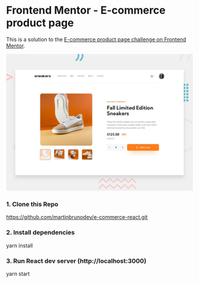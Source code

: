 # Frontend Mentor - E-commerce product page

This is a solution to the [E-commerce product page challenge on Frontend Mentor](https://www.frontendmentor.io/challenges/ecommerce-product-page-UPsZ9MJp6).

![Design preview for the E-commerce product page coding challenge](./design/desktop-preview.jpg)

### 1. Clone this Repo

https://github.com/martinbrunodev/e-commerce-react.git

### 2. Install dependencies

yarn install

### 3. Run React dev server (http://localhost:3000)

yarn start
